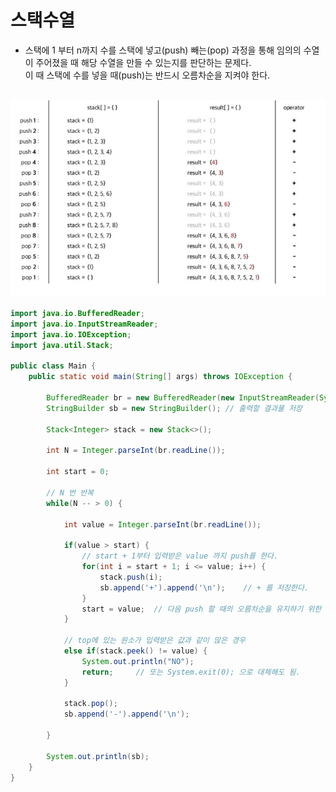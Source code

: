 # 스택수열
- 스택에 1 부터 n까지 수를 스택에 넣고(push) 빼는(pop) 과정을 통해 임의의 수열이 주어졌을 때 해당 수열을 만들 수 있는지를 판단하는 문제다.    
이 때 스택에 수를 넣을 때(push)는 반드시 오름차순을 지켜야 한다.<br/><br/>   

![수열](https://github.com/JangHyoGwang/TIL/blob/main/Java/%EC%88%98%EC%97%B4.JPG)

``` Java
import java.io.BufferedReader;
import java.io.InputStreamReader;
import java.io.IOException;
import java.util.Stack;
 
public class Main {
	public static void main(String[] args) throws IOException {
		
		BufferedReader br = new BufferedReader(new InputStreamReader(System.in));
		StringBuilder sb = new StringBuilder();	// 출력할 결과물 저장
		
		Stack<Integer> stack = new Stack<>();
		
		int N = Integer.parseInt(br.readLine());
		
		int start = 0;
		
		// N 번 반복
		while(N -- > 0) {
			
			int value = Integer.parseInt(br.readLine());
			
			if(value > start) {
				// start + 1부터 입력받은 value 까지 push를 한다.
				for(int i = start + 1; i <= value; i++) {
					stack.push(i);
					sb.append('+').append('\n');	// + 를 저장한다. 
				}
				start = value; 	// 다음 push 할 때의 오름차순을 유지하기 위한 변수 초기화 
			}
			
			// top에 있는 원소가 입력받은 값과 같이 않은 경우  
			else if(stack.peek() != value) {
				System.out.println("NO");
				return;		// 또는 System.exit(0); 으로 대체해도 됨. 
			}
			
			stack.pop();
			sb.append('-').append('\n');
			
		}
		
		System.out.println(sb);
	}
}
```

